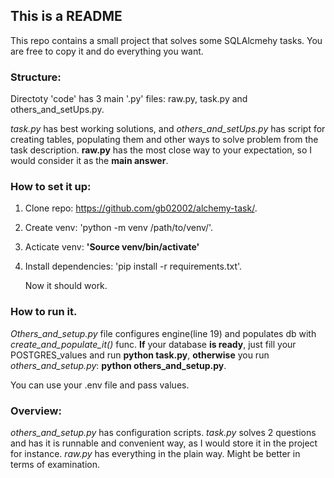 ## This is a README

This repo contains a small project that solves some SQLAlcmehy tasks. You are free to copy it and do everything you want.

### Structure:

Directoty 'code' has 3 main '.py' files: raw.py, task.py and others_and_setUps.py.

*task.py* has best working solutions, and *others_and_setUps.py* has script for creating tables, populating them and other ways to solve problem from the task description. **raw.py** has the most close way to your expectation, so I would consider it as the **main answer**. 

### How to set it up:

1. Clone repo: https://github.com/gb02002/alchemy-task/.
2. Create venv: 'python -m venv /path/to/venv/'.
3. Acticate venv: **'Source venv/bin/activate'** 
4. Install dependencies: 'pip install -r requirements.txt'.

   Now it should work.

### How to run it.

*Others_and_setup.py* file configures engine(line 19) and populates db with *create_and_populate_it()* func. **If** your database **is ready**, just fill your POSTGRES_values and run **python task.py**, **otherwise** you run *others_and_setup.py*: **python others_and_setup.py**.

You can use your .env file and pass values. 

### Overview:

*others_and_setup.py* has configuration scripts.
*task.py* solves 2 questions and has it is runnable and convenient way, as I would store it in the project for instance. 
*raw.py* has everything in the plain way. Might be better in terms of examination.
